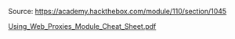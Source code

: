 Source: https://academy.hackthebox.com/module/110/section/1045



[Using_Web_Proxies_Module_Cheat_Sheet.pdf](../../_resources/Using_Web_Proxies_Module_Cheat_Sheet.pdf)

